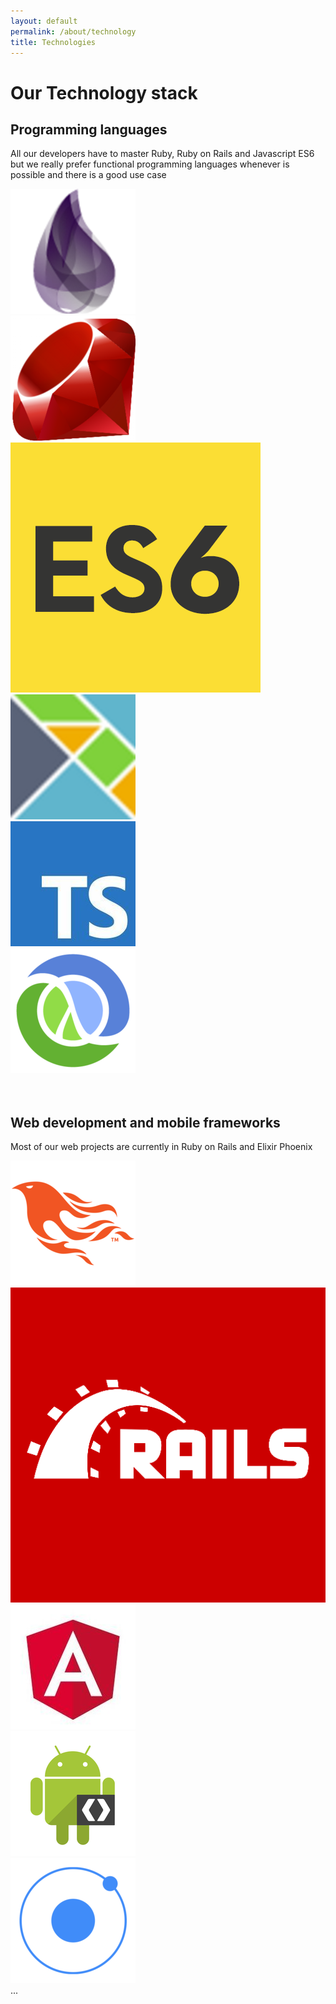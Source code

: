 ```yaml
---
layout: default
permalink: /about/technology
title: Technologies
---
```


# Our Technology stack

## Programming languages

<p>All our developers have to master Ruby, Ruby on Rails and Javascript ES6 but we really prefer functional programming languages whenever is possible and there is a good use case </p>

<div class="ui internally celled equal width grid">
  <div class="row">
    <div class="column">
      <div class="ui center aligned basic centered segment">
        <a href="https://elixir-lang.org/?ref=yarilabs">
          <img src="/assets/img/tech/elixir.png" class="ui image small" alt="Elixir programming Language">
          </a>
      </div>
    </div>
    <div class="column">
      <div class="ui center aligned basic segment">
        <a href="https://www.ruby-lang.org/pt/">
          <img src="/assets/img/tech/ruby.png" class="ui image small" alt="">
         </a>
      </div>
    </div>
    <div class="column">
      <div class="ui center aligned basic segment">
        <a href="http://www.ecma-international.org/ecma-262/6.0/">
          <img src="/assets/img/tech/es6.png" class="ui image small" alt="">
        </a>
      </div>
    </div>
  </div>

  <div class="row">
    <div class="column">
      <div class="ui center aligned basic centered segment">
        <a href="http://elm-lang.org/">
          <img src="/assets/img/tech/elm.png" class="ui image small" alt="">
        </a>
      </div>
    </div>
    <div class="column">
      <div class="ui center aligned basic centered segment">
        <a href="http://www.typescriptlang.org/">
          <img src="/assets/img/tech/typescript.jpg" class="ui image small" alt="">
        </a>
      </div>
    </div>
    <div class="column">
      <div class="ui center aligned basic centered segment">
        <a href="https://clojure.org/">
          <img src="/assets/img/tech/clojure.png" class="ui image small" alt="">
        </a>
      </div>
    </div>
  </div>
</div>

<br>
<br>

## Web development and mobile frameworks

<p>Most of our web projects are currently in Ruby on Rails and Elixir Phoenix</p>

<div class="ui internally celled equal width grid">
  <div class="row">
    <div class="column">
      <div class="ui center aligned basic centered segment">
        <a href="http://phoenixframework.org/">
          <img src="/assets/img/tech/phoenix.png" class="ui image small" alt="">
        </a>
      </div>
    </div>
    <div class="column">
      <div class="ui center aligned basic segment">
        <a href="http://rubyonrails.org/">
          <img src="/assets/img/tech/rubyonrails.png" class="ui image small" alt="">
        </a>
      </div>
    </div>
    <div class="column">
      <div class="ui center aligned basic segment">
        <a href="https://angular.io/">
          <img src="/assets/img/tech/angular2.jpg" class="ui image small" alt="">
        </a>
      </div>
    </div>
  </div>

  <div class="row">
    <div class="column">
      <div class="ui center aligned basic centered segment">
        <a href="https://developer.android.com/index.html">
          <img src="/assets/img/tech/androidsdk.png" class="ui image small" alt="">
        </a>
      </div>
    </div>
    <div class="column">
      <div class="ui center aligned basic centered segment">
        <a href="http://ionicframework.com/">
          <img src="/assets/img/tech/ionic.png" class="ui image small" alt="">
        </a>
      </div>
    </div>
    <div class="column">
      <div class="ui center aligned basic centered segment">
      ...
      </div>
    </div>
  </div>
</div>
